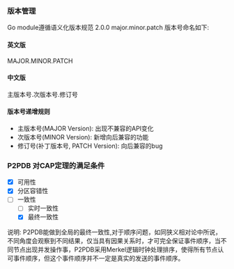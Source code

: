 

### 版本管理
Go module遵循语义化版本规范 2.0.0 major.minor.patch
版本号命名如下:
#### 英文版
MAJOR.MINOR.PATCH
#### 中文版
主版本号.次版本号.修订号

#### 版本号递增规则
- 主版本号(MAJOR Version): 出现不兼容的API变化
- 次版本号(MINOR Version): 新增向后兼容的功能
- 修订号(补丁版本号, PATCH Version): 向后兼容的bug



### P2PDB 对CAP定理的满足条件

- [x] 可用性   
- [x] 分区容错性
- [ ] 一致性
    - [ ] 实时一致性
    - [x] 最终一致性

说明:
P2PDB能做到全局的最终一致性,对于顺序问题，如同狭义相对论中所说，不同角度会观察到不同结果，仅当具有因果关系时，才可完全保证事件顺序，当不同节点出现并发操作事，P2PDB采用Merkel逻辑时钟处理排序，使得所有节点认可事件顺序，但这个事件顺序并不一定是真实的发送的事件顺序。


